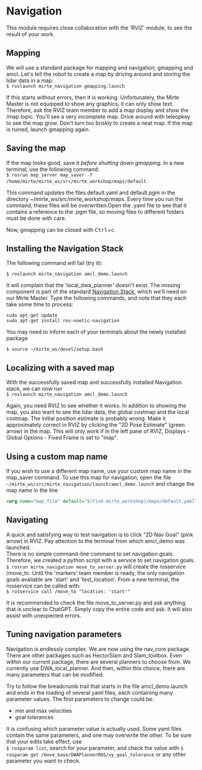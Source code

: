 # Navigation

This module requires close collaboration with the 'RVIZ' module, to see the result of your work.

## Mapping
We will use a standard package for mapping and navigation; gmapping and amcl. Let's tell the robot to create a map by driving around and storing the lidar data in a map:  
`$ roslaunch mirte_navigation gmapping.launch` 

If this starts without errors, then it is working. Unfortunately, the Mirte Master is not equipped to show any graphics, it can only show text. Therefore, ask the RVIZ team member to add a map display and show the /map topic. You'll see a very incomplete map. Drive around with teleopkey to see the map grow. Don't turn too briskly to create a neat map. If the map is ruined, launch gmapping again.

## Saving the map
If the map looks good, save it *before shutting down gmapping*. In a new terminal, use the following command:  
`$ rosrun map_server map_saver -f /home/mirte/mirte_ws/src/mirte_workshop/maps/default`.  

This command updates the files default.yaml and default.pgm in the directory ~/mirte_ws/src/mirte_workshop/maps. Every time you run the command, these files will be overwritten.Open the .yaml file to see that it contains a reference to the .pgm file, so moving files to different folders must be done with care.

Now, gmapping can be closed with <kbd>Ctrl</kbd>+<kbd>c</kbd>.

## Installing the Navigation Stack
The following command will fail (try it):

`$ roslaunch mirte_navigation amcl_demo.launch`  

It will complain that the 'local_dwa_planner' doesn't exist. The missing component is part of the standard [Navigation Stack](http://wiki.ros.org/navigation), which we'll need on our Mirte Master. Type the following commands, and note that they each take some time to process:

```
sudo apt-get update
sudo apt-get install ros-noetic-navigation
```

You may need to inform each of your terminals about the newly installed package 

`$ source ~/mirte_ws/devel/setup.bash` 

## Localizing with a saved map
With the successfully saved map and successfully installed Navigation stack, we can now run  
`$ roslaunch mirte_navigation amcl_demo.launch`  

Again, you need RVIZ to see whether it works. In addition to showing the map, you also want to see the lidar data, the global costmap and the local costmap. The initial position estimate is probably wrong. Make it approximately correct in RVIZ by clicking the "2D Pose Estimate" (green arrow) in the map. This will only work if in the left pane of RVIZ, Displays - Global Options - Fixed Frame is set to "map".

## Using a custom map name
If you wish to use a different map name, use your custom map name in the map_saver command. To use this map for navigation, open the file `~/mirte_ws/src/mirte_navigation/launch/amcl_demo.launch` and change the map name in the line 

```xml
<arg name="map_file" default="$(find mirte_workshop)/maps/default.yaml"/>
```

## Navigating
A quick and satisfying way to test navigation is to click "2D Nav Goal" (pink arrow) in RVIZ. Pay attention to the terminal from which amcl_demo was launched.  
There is no simple command-line command to set navigation goals. Therefore, we created a python script with a service to set navigation goals.  
`$ rosrun mirte_navigation move_to_server.py` will create the rosservice /move_to. Until the 'markers' team member is ready, the only navigation goals available are 'start' and 'test_location'. From a new terminal, the rosservice can be called with:  
`$ rosservice call /move_to "location: 'start'"`   

It is recommended to check the file move_to_server.py and ask anything that is unclear to ChatGPT. Simply copy the entire code and ask. It will also assist with unexpected errors.

## Tuning navigation parameters
Navigation is endlessly complex. We are now using the nav_core package. There are other packages such as HectorSlam and Slam_toolbox. Even within our current package, there are several planners to choose from. We currently use DWA_local_planner. And then, within this choice, there are many parameters that can be modified.

Try to follow the breadcrumb trail that starts in the file amcl_demo.launch and ends in the loading of several yaml files, each containing many parameter values. The first parameters to change could be:
- min and max velocities
- goal tolerances

It is confusing which parameter value is actually used. Some yaml files contain the same parameters, and one may overwrite the other. To be sure that your edits take effect, use   
`$ rosparam list`, search for your parameter, and check the value with `$ rosparam get /move_base/DWAPlannerROS/xy_goal_tolerance` or any other parameter you want to check.